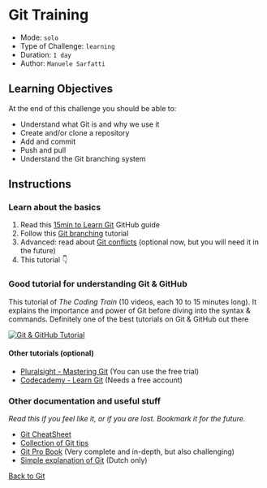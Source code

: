# Git Training

- Mode: `solo`
- Type of Challenge: `learning`
- Duration: `1 day`
- Author: `Manuele Sarfatti`

## Learning Objectives

At the end of this challenge you should be able to:

- Understand what Git is and why we use it
- Create and/or clone a repository
- Add and commit
- Push and pull
- Understand the Git branching system

## Instructions

### Learn about the basics

1. Read this [15min to Learn Git](https://guides.github.com/introduction/git-handbook/) GitHub guide
2. Follow this [Git branching](https://learngitbranching.js.org/) tutorial
3. Advanced: read about [Git conflicts](https://githowto.com/resolving_conflicts) (optional now, but you will need it in the future)
4. This tutorial 👇

### Good tutorial for understanding Git & GitHub

This tutorial of _The Coding Train_ (10 videos, each 10 to 15 minutes long). It explains the importance and power of Git before diving into the syntax & commands. Definitely one of the best tutorials on Git & GitHub out there

[![Git & GitHub Tutorial](https://img.youtube.com/vi/BCQHnlnPusY/0.jpg)](https://www.youtube.com/watch?v=BCQHnlnPusY)

#### Other tutorials (optional)

- [Pluralsight - Mastering Git](https://www.pluralsight.com/courses/mastering-git) (You can use the free trial)
- [Codecademy - Learn Git](https://www.codecademy.com/courses/learn-git/lessons/git-workflow/exercises/hello-git) (Needs a free account)

### Other documentation and useful stuff

_Read this if you feel like it, or if you are lost. Bookmark it for the future._

- [Git CheatSheet](https://education.github.com/git-cheat-sheet-education.pdf)
- [Collection of Git tips](https://github.com/git-tips/tips)
- [Git Pro Book](http://git-scm.com/book/en/v2) (Very complete and in-depth, but also challenging)
- [Simple explanation of Git](http://rogerdudler.github.io/git-guide/index.nl.html) (Dutch only)

[Back to Git](./)
